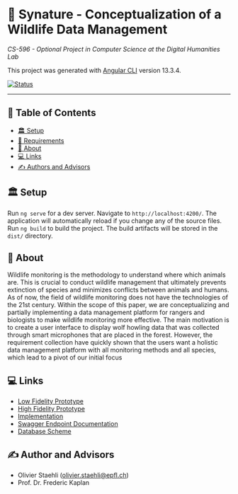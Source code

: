 # 🐺 Synature - Conceptualization of a Wildlife Data Management
<i>CS-596 - Optional Project in Computer Science at the Digital Humanities Lab</i>


This project was generated with [Angular CLI](https://github.com/angular/angular-cli) version 13.3.4.

[![Status](https://img.shields.io/badge/status-active-success.svg)]()

---

## 📝 Table of Contents
- [🏛 Setup](#-setup)
- [🏁 Requirements](#-requirements)
- [🧐 About](#-about)
- [💻 Links](#️-links)
- [✍️ Authors and Advisors](#️-authors-and-advisors)

## 🏛 Setup 
Run `ng serve` for a dev server. Navigate to `http://localhost:4200/`. The application will automatically reload if you change any of the source files.
Run `ng build` to build the project. The build artifacts will be stored in the `dist/` directory.

## 🧐 About
Wildlife monitoring is the methodology to understand where which animals are. This is crucial
to conduct wildlife management that ultimately prevents extinction of species and minimizes
conflicts between animals and humans. As of now, the field of wildlife monitoring does not have
the technologies of the 21st century. Within the scope of this paper, we are conceptualizing and
partially implementing a data management platform for rangers and biologists to make wildlife
monitoring more effective.
The main motivation is to create a user interface to display wolf howling data that was collected
through smart microphones that are placed in the forest. However, the requirement collection
have quickly shown that the users want a holistic data management platform with all monitoring
methods and all species, which lead to a pivot of our initial focus

## 💻 Links
- <a href="https://xd.adobe.com/view/92819238-9f67-43d0-b340-d57b99105403-c7d2/">Low Fidelity Prototype</a> 
- <a href="https://www.figma.com/file/Hv1wjUYGPKfH3EuZrDo9qu/Synature_HighfidelityPrototype">High Fidelity Prototype</a> 
- <a href="https://app.synature.ch/#/map">Implementation</a> 
- <a href="https://api.synature.ch/swagger-ui/index.html#/">Swagger Endpoint Documentation</a> 
- <a href="https://dbdiagram.io/d/62627b2d1072ae0b6ace63a5">Database Scheme</a> 

## ✍️ Author and Advisors
- Olivier Staehli (<a
                style="color: black;"
                href="mailto:olivier.staehli@epfl.ch">olivier.staehli@epfl.ch</a>)
- Prof. Dr. Frederic Kaplan
